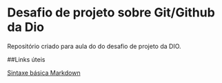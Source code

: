 # Desafio de projeto sobre Git/Github da Dio
Repositório criado para aula do do desafio de projeto da DIO.

##Links úteis

[Sintaxe básica Markdown](https://www.markdownguide.org/basic-syntax/)

